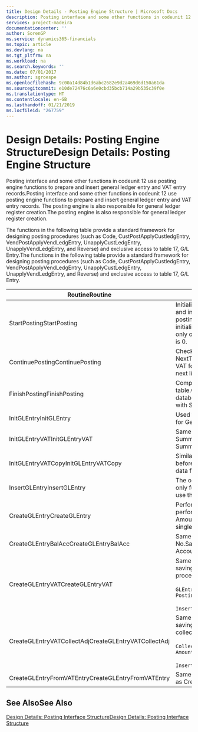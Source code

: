 ```yaml
---
title: Design Details - Posting Engine Structure | Microsoft Docs
description: Posting interface and some other functions in codeunit 12 use posting engine functions to prepare and insert general ledger entry and VAT entry records. The posting engine is also responsible for general ledger register creation.
services: project-madeira
documentationcenter: ''
author: SorenGP
ms.service: dynamics365-financials
ms.topic: article
ms.devlang: na
ms.tgt_pltfrm: na
ms.workload: na
ms.search.keywords: ''
ms.date: 07/01/2017
ms.author: sgroespe
ms.openlocfilehash: 9c00a14d84b1d6abc2682e9d2a469d6d150a61da
ms.sourcegitcommit: e10de72476c6a6e0cbd35bcb714a29b535c39f0e
ms.translationtype: HT
ms.contentlocale: en-GB
ms.lasthandoff: 01/21/2019
ms.locfileid: "267759"
---
```

# <a name="design-details-posting-engine-structure"></a><span data-ttu-id="f0ae1-104">Design Details: Posting Engine Structure</span><span class="sxs-lookup"><span data-stu-id="f0ae1-104">Design Details: Posting Engine Structure</span></span>
<span data-ttu-id="f0ae1-105">Posting interface and some other functions in codeunit 12 use posting engine functions to prepare and insert general ledger entry and VAT entry records.</span><span class="sxs-lookup"><span data-stu-id="f0ae1-105">Posting interface and some other functions in codeunit 12 use posting engine functions to prepare and insert general ledger entry and VAT entry records.</span></span> <span data-ttu-id="f0ae1-106">The posting engine is also responsible for general ledger register creation.</span><span class="sxs-lookup"><span data-stu-id="f0ae1-106">The posting engine is also responsible for general ledger register creation.</span></span>  
  
 <span data-ttu-id="f0ae1-107">The functions in the following table provide a standard framework for designing posting procedures (such as Code, CustPostApplyCustledgEntry, VendPostApplyVendLedgEntry, UnapplyCustLedgEntry, UnapplyVendLedgEntry, and Reverse) and exclusive access to table 17, G/L Entry.</span><span class="sxs-lookup"><span data-stu-id="f0ae1-107">The functions in the following table provide a standard framework for designing posting procedures (such as Code, CustPostApplyCustledgEntry, VendPostApplyVendLedgEntry, UnapplyCustLedgEntry, UnapplyVendLedgEntry, and Reverse) and exclusive access to table 17, G/L Entry.</span></span>  
  
|<span data-ttu-id="f0ae1-108">Routine</span><span class="sxs-lookup"><span data-stu-id="f0ae1-108">Routine</span></span>|<span data-ttu-id="f0ae1-109">Description</span><span class="sxs-lookup"><span data-stu-id="f0ae1-109">Description</span></span>|  
|-------------|---------------------------------------|  
|<span data-ttu-id="f0ae1-110">StartPosting</span><span class="sxs-lookup"><span data-stu-id="f0ae1-110">StartPosting</span></span>|<span data-ttu-id="f0ae1-111">Initializes posting buffer TempGLEntryBuf, locks G/L Entry and VAT Entry tables, and initializes Accounting Period, G/L Register, and Exchange Rate.</span><span class="sxs-lookup"><span data-stu-id="f0ae1-111">Initializes posting buffer TempGLEntryBuf, locks G/L Entry and VAT Entry tables, and initializes Accounting Period, G/L Register, and Exchange Rate.</span></span> <span data-ttu-id="f0ae1-112">Should be called only once, then NextEntryNo is 0.</span><span class="sxs-lookup"><span data-stu-id="f0ae1-112">Should be called only once, then NextEntryNo is 0.</span></span>|  
|<span data-ttu-id="f0ae1-113">ContinuePosting</span><span class="sxs-lookup"><span data-stu-id="f0ae1-113">ContinuePosting</span></span>|<span data-ttu-id="f0ae1-114">Checks and posts unrealized VAT for previous transaction increment NextTransactionNo and prepares post of next line.</span><span class="sxs-lookup"><span data-stu-id="f0ae1-114">Checks and posts unrealized VAT for previous transaction increment NextTransactionNo and prepares post of next line.</span></span>|  
|<span data-ttu-id="f0ae1-115">FinishPosting</span><span class="sxs-lookup"><span data-stu-id="f0ae1-115">FinishPosting</span></span>|<span data-ttu-id="f0ae1-116">Completes posting by inserting G/L entries from temporary buffer into database table.</span><span class="sxs-lookup"><span data-stu-id="f0ae1-116">Completes posting by inserting G/L entries from temporary buffer into database table.</span></span> <span data-ttu-id="f0ae1-117">Always used together with StartPosting.</span><span class="sxs-lookup"><span data-stu-id="f0ae1-117">Always used together with StartPosting.</span></span> <span data-ttu-id="f0ae1-118">Checks for inconsistencies.</span><span class="sxs-lookup"><span data-stu-id="f0ae1-118">Checks for inconsistencies.</span></span>|  
|<span data-ttu-id="f0ae1-119">InitGLEntry</span><span class="sxs-lookup"><span data-stu-id="f0ae1-119">InitGLEntry</span></span>|<span data-ttu-id="f0ae1-120">Used to initialise new G/L entry for Gen. Jnl Line.</span><span class="sxs-lookup"><span data-stu-id="f0ae1-120">Used to initialize new G/L entry for Gen. Jnl Line.</span></span> <span data-ttu-id="f0ae1-121">Returns GLEntry as parameter.</span><span class="sxs-lookup"><span data-stu-id="f0ae1-121">Returns GLEntry as parameter.</span></span>|  
|<span data-ttu-id="f0ae1-122">InitGLEntryVAT</span><span class="sxs-lookup"><span data-stu-id="f0ae1-122">InitGLEntryVAT</span></span>|<span data-ttu-id="f0ae1-123">Same as InitGLEntry, but also assigns Bal. Account No. and SummarizeVAT.</span><span class="sxs-lookup"><span data-stu-id="f0ae1-123">Same as InitGLEntry, but also assigns Bal. Account No. and SummarizeVAT.</span></span>|  
|<span data-ttu-id="f0ae1-124">InitGLEntryVATCopy</span><span class="sxs-lookup"><span data-stu-id="f0ae1-124">InitGLEntryVATCopy</span></span>|<span data-ttu-id="f0ae1-125">Similar to InitGLEntryVAT, but also copies posting groups data from VAT Entry before SummarizeVAT.</span><span class="sxs-lookup"><span data-stu-id="f0ae1-125">Similar to InitGLEntryVAT, but also copies posting groups data from VAT Entry before SummarizeVAT.</span></span>|  
|<span data-ttu-id="f0ae1-126">InsertGLEntry</span><span class="sxs-lookup"><span data-stu-id="f0ae1-126">InsertGLEntry</span></span>|<span data-ttu-id="f0ae1-127">The only function that inserts G/L entry into global TempGLEntryBuf table.</span><span class="sxs-lookup"><span data-stu-id="f0ae1-127">The only function that inserts G/L entry into global TempGLEntryBuf table.</span></span> <span data-ttu-id="f0ae1-128">Always use this function for insert.</span><span class="sxs-lookup"><span data-stu-id="f0ae1-128">Always use this function for insert.</span></span>|  
|<span data-ttu-id="f0ae1-129">CreateGLEntry</span><span class="sxs-lookup"><span data-stu-id="f0ae1-129">CreateGLEntry</span></span>|<span data-ttu-id="f0ae1-130">Performs an InitGLEntry, assigns Additional Currency Amount, and then performs InsertGLEntry.</span><span class="sxs-lookup"><span data-stu-id="f0ae1-130">Performs an InitGLEntry, assigns Additional Currency Amount, and then performs InsertGLEntry.</span></span> <span data-ttu-id="f0ae1-131">Replaces several lines of code with a single function call.</span><span class="sxs-lookup"><span data-stu-id="f0ae1-131">Replaces several lines of code with a single function call.</span></span>|  
|<span data-ttu-id="f0ae1-132">CreateGLEntryBalAcc</span><span class="sxs-lookup"><span data-stu-id="f0ae1-132">CreateGLEntryBalAcc</span></span>|<span data-ttu-id="f0ae1-133">Same as CreateGLEntry, but also assigns Bal. Account Type and Bal. Account No.</span><span class="sxs-lookup"><span data-stu-id="f0ae1-133">Same as CreateGLEntry, but also assigns Bal. Account Type and Bal. Account No.</span></span>|  
|<span data-ttu-id="f0ae1-134">CreateGLEntryVAT</span><span class="sxs-lookup"><span data-stu-id="f0ae1-134">CreateGLEntryVAT</span></span>|<span data-ttu-id="f0ae1-135">Same as CreateGLEntry, but with additional processing for posting groups and saving to temporary VAT buffer:</span><span class="sxs-lookup"><span data-stu-id="f0ae1-135">Same as CreateGLEntry, but with additional processing for posting groups and saving to temporary VAT buffer:</span></span><br /><br /> `GLEntry.CopyPostingGroupsFromDtldCVBuf(DtldCVLedgEntryBuf,GenJnlLine."Gen. Posting Type");`<br /><br /> `InsertVATEntriesFromTemp(DtldCVLedgEntryBuf,GLEntry);`|  
|<span data-ttu-id="f0ae1-136">CreateGLEntryVATCollectAdj</span><span class="sxs-lookup"><span data-stu-id="f0ae1-136">CreateGLEntryVATCollectAdj</span></span>|<span data-ttu-id="f0ae1-137">Same as CreateGLEntry, but with additional collection of adjustments and saving to temporary VAT buffer:</span><span class="sxs-lookup"><span data-stu-id="f0ae1-137">Same as CreateGLEntry, but with additional collection of adjustments and saving to temporary VAT buffer:</span></span><br /><br /> `CollectAdjustment(AdjAmount,GLEntry.Amount,GLEntry."Additional-Currency Amount",OriginalDateSet);`<br /><br /> `InsertVATEntriesFromTemp(DtldCVLedgEntryBuf,GLEntry);`|  
|<span data-ttu-id="f0ae1-138">CreateGLEntryFromVATEntry</span><span class="sxs-lookup"><span data-stu-id="f0ae1-138">CreateGLEntryFromVATEntry</span></span>|<span data-ttu-id="f0ae1-139">Same as CreateGLEntry, but also copies posting groups from VAT entry.</span><span class="sxs-lookup"><span data-stu-id="f0ae1-139">Same as CreateGLEntry, but also copies posting groups from VAT entry.</span></span>|  
  
## <a name="see-also"></a><span data-ttu-id="f0ae1-140">See Also</span><span class="sxs-lookup"><span data-stu-id="f0ae1-140">See Also</span></span>  
 [<span data-ttu-id="f0ae1-141">Design Details: Posting Interface Structure</span><span class="sxs-lookup"><span data-stu-id="f0ae1-141">Design Details: Posting Interface Structure</span></span>](design-details-posting-interface-structure.md)